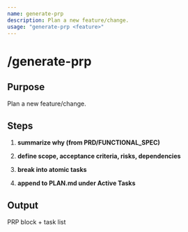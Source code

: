```yaml
---
name: generate-prp
description: Plan a new feature/change.
usage: "generate-prp <feature>"
---
```


# /generate-prp

## Purpose
Plan a new feature/change.

## Steps

1. **summarize why (from PRD/FUNCTIONAL_SPEC)**

2. **define scope, acceptance criteria, risks, dependencies**

3. **break into atomic tasks**

4. **append to PLAN.md under Active Tasks**

## Output
PRP block + task list